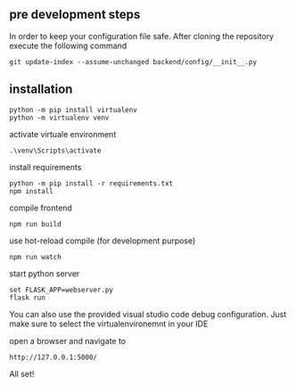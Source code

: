 ## pre development steps

In order to keep your configuration file safe. After cloning the repository execute the following command

    git update-index --assume-unchanged backend/config/__init__.py

## installation 

    python -m pip install virtualenv
    python -m virtualenv venv

activate virtuale environment

    .\venv\Scripts\activate

install requirements

    python -m pip install -r requirements.txt
    npm install

compile frontend

    npm run build

use hot-reload compile (for development purpose)

    npm run watch

start python server

    set FLASK_APP=webserver.py
    flask run

You can also use the provided visual studio code debug configuration. Just make sure to select the virtualenvironemnt in your IDE

open a browser and navigate to

    http://127.0.0.1:5000/

All set!